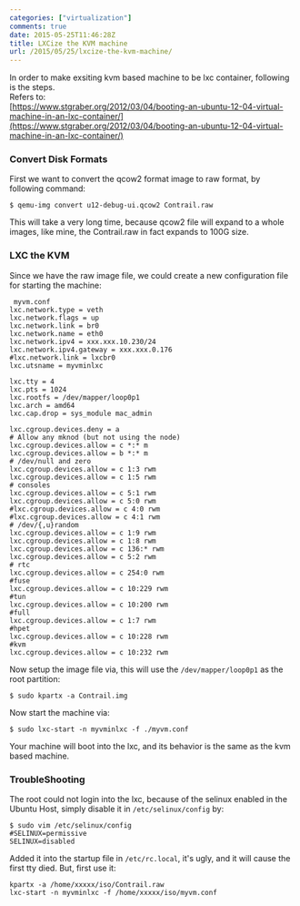 ```yaml
---
categories: ["virtualization"]
comments: true
date: 2015-05-25T11:46:28Z
title: LXCize the KVM machine
url: /2015/05/25/lxcize-the-kvm-machine/
---
```


In order to make exsiting kvm based machine to be lxc container, following is the steps.      
Refers to:    
[https://www.stgraber.org/2012/03/04/booting-an-ubuntu-12-04-virtual-machine-in-an-lxc-container/](https://www.stgraber.org/2012/03/04/booting-an-ubuntu-12-04-virtual-machine-in-an-lxc-container/)     

### Convert Disk Formats
First we want to convert the qcow2 format image to raw format, by following command:     

```
$ qemu-img convert u12-debug-ui.qcow2 Contrail.raw
```
This will take a very long time, because qcow2 file will expand to a whole images, like mine, the Contrail.raw in fact expands to 100G size.   


### LXC the KVM 
Since we have the raw image file, we could create a new configuration file for starting the machine:     


```
 myvm.conf
lxc.network.type = veth
lxc.network.flags = up
lxc.network.link = br0
lxc.network.name = eth0
lxc.network.ipv4 = xxx.xxx.10.230/24
lxc.network.ipv4.gateway = xxx.xxx.0.176
#lxc.network.link = lxcbr0
lxc.utsname = myvminlxc

lxc.tty = 4
lxc.pts = 1024
lxc.rootfs = /dev/mapper/loop0p1
lxc.arch = amd64
lxc.cap.drop = sys_module mac_admin

lxc.cgroup.devices.deny = a
# Allow any mknod (but not using the node)
lxc.cgroup.devices.allow = c *:* m
lxc.cgroup.devices.allow = b *:* m
# /dev/null and zero
lxc.cgroup.devices.allow = c 1:3 rwm
lxc.cgroup.devices.allow = c 1:5 rwm
# consoles
lxc.cgroup.devices.allow = c 5:1 rwm
lxc.cgroup.devices.allow = c 5:0 rwm
#lxc.cgroup.devices.allow = c 4:0 rwm
#lxc.cgroup.devices.allow = c 4:1 rwm
# /dev/{,u}random
lxc.cgroup.devices.allow = c 1:9 rwm
lxc.cgroup.devices.allow = c 1:8 rwm
lxc.cgroup.devices.allow = c 136:* rwm
lxc.cgroup.devices.allow = c 5:2 rwm
# rtc
lxc.cgroup.devices.allow = c 254:0 rwm
#fuse
lxc.cgroup.devices.allow = c 10:229 rwm
#tun
lxc.cgroup.devices.allow = c 10:200 rwm
#full
lxc.cgroup.devices.allow = c 1:7 rwm
#hpet
lxc.cgroup.devices.allow = c 10:228 rwm
#kvm
lxc.cgroup.devices.allow = c 10:232 rwm
```

Now setup the image file via, this will use the `/dev/mapper/loop0p1` as the root partition:      

```
$ sudo kpartx -a Contrail.img
```

Now start the machine via:    
```
$ sudo lxc-start -n myvminlxc -f ./myvm.conf
```

Your machine will boot into the lxc, and its behavior is the same as the kvm based machine. 


### TroubleShooting
The root could not login into the lxc, because of the selinux enabled in the Ubuntu Host, simply disable it in `/etc/selinux/config` by:    

```
$ sudo vim /etc/selinux/config
#SELINUX=permissive
SELINUX=disabled

```


Added it into the startup file in `/etc/rc.local`, it's ugly, and it will cause  the first tty died. But, first use it:    

```
kpartx -a /home/xxxxx/iso/Contrail.raw
lxc-start -n myvminlxc -f /home/xxxxx/iso/myvm.conf

```
